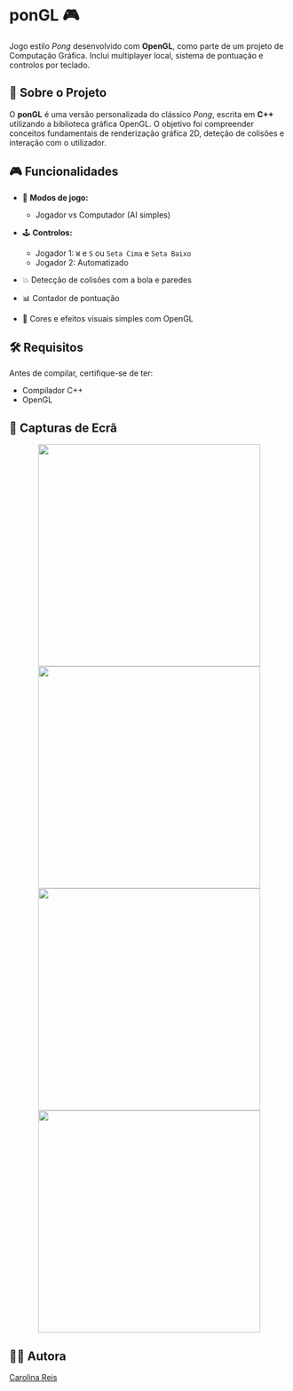 # ponGL 🎮

Jogo estilo *Pong* desenvolvido com **OpenGL**, como parte de um projeto de Computação Gráfica. Inclui multiplayer local, sistema de pontuação e controlos por teclado.

## 🧠 Sobre o Projeto

O **ponGL** é uma versão personalizada do clássico *Pong*, escrita em **C++** utilizando a biblioteca gráfica OpenGL. O objetivo foi compreender conceitos fundamentais de renderização gráfica 2D, deteção de colisões e interação com o utilizador.

## 🎮 Funcionalidades

- 🎲 **Modos de jogo:**
  - Jogador vs Computador (AI simples)

- 🕹️ **Controlos:**
  - Jogador 1: `W` e `S` ou `Seta Cima` e `Seta Baixo`
  - Jogador 2: Automatizado
    
- 💥 Detecção de colisões com a bola e paredes
- 📊 Contador de pontuação
- 🌈 Cores e efeitos visuais simples com OpenGL

## 🛠️ Requisitos

Antes de compilar, certifique-se de ter:

- Compilador C++
- OpenGL

## 📸 Capturas de Ecrã
<p align="center">
  <img src="https://github.com/user-attachments/assets/9a33a2b4-361b-4041-8160-b0974be05ae8" width="400"/>
  <img src="https://github.com/user-attachments/assets/fa4c4cba-e154-407e-8d74-94ea8f20c88f" width="400"/>
  <img src="https://github.com/user-attachments/assets/046c24d4-8007-4f6c-b2af-c8195bf52c70" width="400"/>
  <img src="https://github.com/user-attachments/assets/ee5568d4-79b1-4788-a3a7-65b686b9ea4e" width="400"/>
</p>

## 👩‍💻 Autora
[Carolina Reis](https://github.com/luanacarolinareis)
